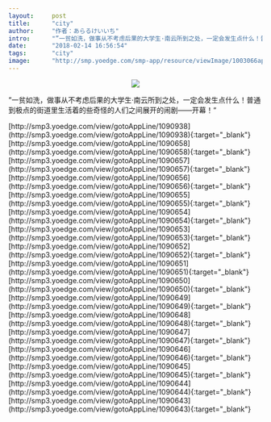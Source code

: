 ```yaml
---
layout:     post
title:      "city"
author:     "作者：あらるけいいち"
intro:      "”一贫如洗，做事从不考虑后果的大学生·南云所到之处，一定会发生点什么！普通到极点的街道里生活着的些奇怪的人们之间展开的闹剧——开幕！“"
date:       "2018-02-14 16:56:54"
tags:       "city"
image:      "http://smp.yoedge.com/smp-app/resource/viewImage/1003066appline.png"
---
```

<div style="text-align: center">
<p><img src="http://smp.yoedge.com/smp-app/resource/viewImage/1003066appline.png"/></p>
</div>
<p class="post-meta">
<span>”一贫如洗，做事从不考虑后果的大学生·南云所到之处，一定会发生点什么！普通到极点的街道里生活着的些奇怪的人们之间展开的闹剧——开幕！“</span>
</p>
[http://smp3.yoedge.com/view/gotoAppLine/1090938](http://smp3.yoedge.com/view/gotoAppLine/1090938){:target="_blank"}
[http://smp3.yoedge.com/view/gotoAppLine/1090658](http://smp3.yoedge.com/view/gotoAppLine/1090658){:target="_blank"}
[http://smp3.yoedge.com/view/gotoAppLine/1090657](http://smp3.yoedge.com/view/gotoAppLine/1090657){:target="_blank"}
[http://smp3.yoedge.com/view/gotoAppLine/1090656](http://smp3.yoedge.com/view/gotoAppLine/1090656){:target="_blank"}
[http://smp3.yoedge.com/view/gotoAppLine/1090655](http://smp3.yoedge.com/view/gotoAppLine/1090655){:target="_blank"}
[http://smp3.yoedge.com/view/gotoAppLine/1090654](http://smp3.yoedge.com/view/gotoAppLine/1090654){:target="_blank"}
[http://smp3.yoedge.com/view/gotoAppLine/1090653](http://smp3.yoedge.com/view/gotoAppLine/1090653){:target="_blank"}
[http://smp3.yoedge.com/view/gotoAppLine/1090652](http://smp3.yoedge.com/view/gotoAppLine/1090652){:target="_blank"}
[http://smp3.yoedge.com/view/gotoAppLine/1090651](http://smp3.yoedge.com/view/gotoAppLine/1090651){:target="_blank"}
[http://smp3.yoedge.com/view/gotoAppLine/1090650](http://smp3.yoedge.com/view/gotoAppLine/1090650){:target="_blank"}
[http://smp3.yoedge.com/view/gotoAppLine/1090649](http://smp3.yoedge.com/view/gotoAppLine/1090649){:target="_blank"}
[http://smp3.yoedge.com/view/gotoAppLine/1090648](http://smp3.yoedge.com/view/gotoAppLine/1090648){:target="_blank"}
[http://smp3.yoedge.com/view/gotoAppLine/1090647](http://smp3.yoedge.com/view/gotoAppLine/1090647){:target="_blank"}
[http://smp3.yoedge.com/view/gotoAppLine/1090646](http://smp3.yoedge.com/view/gotoAppLine/1090646){:target="_blank"}
[http://smp3.yoedge.com/view/gotoAppLine/1090645](http://smp3.yoedge.com/view/gotoAppLine/1090645){:target="_blank"}
[http://smp3.yoedge.com/view/gotoAppLine/1090644](http://smp3.yoedge.com/view/gotoAppLine/1090644){:target="_blank"}
[http://smp3.yoedge.com/view/gotoAppLine/1090643](http://smp3.yoedge.com/view/gotoAppLine/1090643){:target="_blank"}


